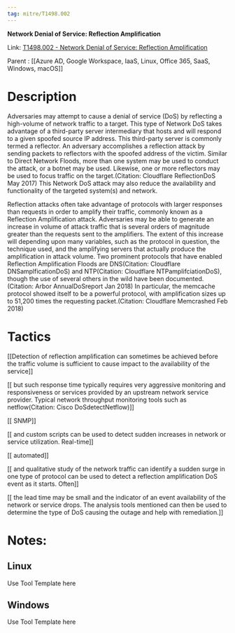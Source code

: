```yaml
---
tag: mitre/T1498.002
---
```


**Network Denial of Service: Reflection Amplification**

Link: [T1498.002 - Network Denial of Service: Reflection Amplification](https://attack.mitre.org/techniques/T1498/002)

Parent : [[Azure AD, Google Workspace, IaaS, Linux, Office 365, SaaS, Windows, macOS]]


# Description

Adversaries may attempt to cause a denial of service (DoS) by reflecting a high-volume of network traffic to a target. This type of Network DoS takes advantage of a third-party server intermediary that hosts and will respond to a given spoofed source IP address. This third-party server is commonly termed a reflector. An adversary accomplishes a reflection attack by sending packets to reflectors with the spoofed address of the victim. Similar to Direct Network Floods, more than one system may be used to conduct the attack, or a botnet may be used. Likewise, one or more reflectors may be used to focus traffic on the target.(Citation: Cloudflare ReflectionDoS May 2017) This Network DoS attack may also reduce the availability and functionality of the targeted system(s) and network.

Reflection attacks often take advantage of protocols with larger responses than requests in order to amplify their traffic, commonly known as a Reflection Amplification attack. Adversaries may be able to generate an increase in volume of attack traffic that is several orders of magnitude greater than the requests sent to the amplifiers. The extent of this increase will depending upon many variables, such as the protocol in question, the technique used, and the amplifying servers that actually produce the amplification in attack volume. Two prominent protocols that have enabled Reflection Amplification Floods are DNS(Citation: Cloudflare DNSamplficationDoS) and NTP(Citation: Cloudflare NTPamplifciationDoS), though the use of several others in the wild have been documented.(Citation: Arbor AnnualDoSreport Jan 2018)  In particular, the memcache protocol showed itself to be a powerful protocol, with amplification sizes up to 51,200 times the requesting packet.(Citation: Cloudflare Memcrashed Feb 2018)

# Tactics


[[Detection of reflection amplification can sometimes be achieved before the traffic volume is sufficient to cause impact to the availability of the service]]

[[ but such response time typically requires very aggressive monitoring and responsiveness or services provided by an upstream network service provider. Typical network throughput monitoring tools such as netflow(Citation: Cisco DoSdetectNetflow)]]

[[ SNMP]]

[[ and custom scripts can be used to detect sudden increases in network or service utilization. Real-time]]

[[ automated]]

[[ and qualitative study of the network traffic can identify a sudden surge in one type of protocol can be used to detect a reflection amplification DoS event as it starts. Often]]

[[ the lead time may be small and the indicator of an event availability of the network or service drops. The analysis tools mentioned can then be used to determine the type of DoS causing the outage and help with remediation.]]


# Notes:

## Linux

Use Tool Template here

## Windows

Use Tool Template here